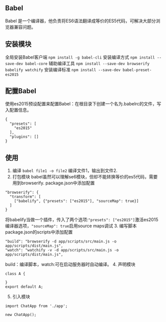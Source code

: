 ## Babel
Babel 是一个编译器，他负责将ES6语法翻译成等价的ES5代码，可解决大部分浏览器兼容问题。
## 安装模块
全局安装Babel客户端 `npm install -g babel-cli`
安装编译方式 `npm install --save-dev babel-core`
辅助编译工具 `npm install --save-dev browserify babelify watchify`
安装编译标准 `npm install --save-dev babel-preset-es2015`
## 配置Babel
使用es2015预设配置来配置Babel：在根目录下创建一个名为.babelrc的文件，写入配置信息。
```
{
  "presets": [
    "es2015"
  ],
  "plugins": []
}
```
## 使用
1. 编译
`babel file1 -o file2` 编译文件1，输出到文件2.
2. 打包模块
babel虽然可以理解se6模块，但却不能转换等价的es5代码，需要用到browserify.
package.json中添加配置
```
"browserify": {
  "transform": [
    ["babelify", {"presets": ["es2015"], "sourceMap": true}]
  ]
}
```
将babelify当做一个插件，传入了两个选项:`"presets": ["es2015"]`激活es2015编译器选项，`"sourceMap": true`启用source maps调试
3. 编写脚本
package.json的scripts中添加配置
```
"build": "browserify -d app/scripts/src/main.js -o app/scripts/dist/main.js",
"watch": "watchify -v -d app/scripts/src/main.js -o app/scripts/dist/main.js",
```
build：编译脚本，watch:可在启动服务器时自动编译。
4. 声明模块
```
class A {

}
export default A;
```
5. 引入模块
```
import ChatApp from './app';

new ChatApp();
```
